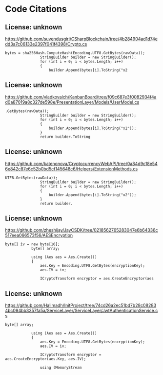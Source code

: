 # Code Citations

## License: unknown
https://github.com/suvendusgiri/CSharpBlockchain/tree/4b284904ad1d74edd3a7c06133e2397f041f4398/Crypto.cs

```
bytes = sha256Hash.ComputeHash(Encoding.UTF8.GetBytes(rawData));
                StringBuilder builder = new StringBuilder();
                for (int i = 0; i < bytes.Length; i++)
                {
                    builder.Append(bytes[i].ToString("x2
```


## License: unknown
https://github.com/vladkovalch/KanbanBoard/tree/f09c687e3f0082934f4ad0a87019a8c327de598e/PresentationLayer/Models/UserModel.cs

```
.GetBytes(rawData));
                StringBuilder builder = new StringBuilder();
                for (int i = 0; i < bytes.Length; i++)
                {
                    builder.Append(bytes[i].ToString("x2"));
                }
                return builder.ToString
```


## License: unknown
https://github.com/katenonova/CryptocurrencyWebAPI/tree/0a84d9c18e546e842c87e6c52b0bd5cf145648c6/Helpers/ExtensionMethods.cs

```
UTF8.GetBytes(rawData));
                StringBuilder builder = new StringBuilder();
                for (int i = 0; i < bytes.Length; i++)
                {
                    builder.Append(bytes[i].ToString("x2"));
                }
                return builder.
```


## License: unknown
https://github.com/zheshijay/JayCSDK/tree/0218562765283047e6b64336c517eea066573f56/AESEncryption

```
byte[] iv = new byte[16];
            byte[] array;

            using (Aes aes = Aes.Create())
            {
                aes.Key = Encoding.UTF8.GetBytes(encryptionKey);
                aes.IV = iv;

                ICryptoTransform encryptor = aes.CreateEncryptor(aes
```


## License: unknown
https://github.com/Halimadh/InitProject/tree/74cd26a2ec51bd7b28c082834bc094bb3357fa5a/ServiceLayer/ServiceLayer/JwtAuthenticationService.cs

```
byte[] array;

            using (Aes aes = Aes.Create())
            {
                aes.Key = Encoding.UTF8.GetBytes(encryptionKey);
                aes.IV = iv;

                ICryptoTransform encryptor = aes.CreateEncryptor(aes.Key, aes.IV);

                using (MemoryStream
```

